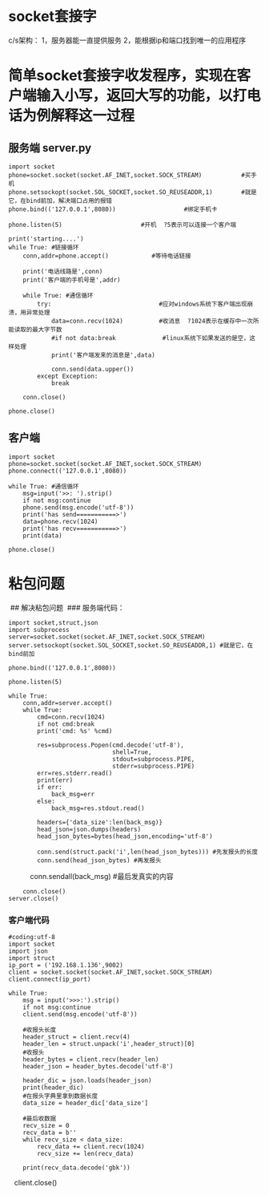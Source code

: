 
# socket套接字
  c/s架构：
  1，服务器能一直提供服务
  2，能根据ip和端口找到唯一的应用程序
  
# 简单socket套接字收发程序，实现在客户端输入小写，返回大写的功能，以打电话为例解释这一过程
 ## 服务端  server.py
    import socket
    phone=socket.socket(socket.AF_INET,socket.SOCK_STREAM)           #买手机
    phone.setsockopt(socket.SOL_SOCKET,socket.SO_REUSEADDR,1)        #就是它，在bind前加，解决端口占用的报错
    phone.bind(('127.0.0.1',8080))                   #绑定手机卡

    phone.listen(5)                      #开机  ?5表示可以连接一个客户端

    print('starting....')
    while True: #链接循环
        conn,addr=phone.accept()            #等待电话链接

        print('电话线路是',conn)
        print('客户端的手机号是',addr)

        while True: #通信循环
            try:                              #应对windows系统下客户端出现崩溃，用异常处理
                data=conn.recv(1024)          #收消息  ?1024表示在缓存中一次所能读取的最大字节数
                #if not data:break             #linux系统下如果发送的是空，这样处理
                print('客户端发来的消息是',data)

                conn.send(data.upper())
            except Exception:
                break

        conn.close()

    phone.close()

## 客户端
    import socket
    phone=socket.socket(socket.AF_INET,socket.SOCK_STREAM)
    phone.connect(('127.0.0.1',8080))

    while True: #通信循环
        msg=input('>>: ').strip()
        if not msg:continue
        phone.send(msg.encode('utf-8'))
        print('has send===========>')
        data=phone.recv(1024)
        print('has recv===========>')
        print(data)

    phone.close()
# 粘包问题
  ## 解决粘包问题
  ### 服务端代码：
  
    import socket,struct,json
    import subprocess
    server=socket.socket(socket.AF_INET,socket.SOCK_STREAM)
    server.setsockopt(socket.SOL_SOCKET,socket.SO_REUSEADDR,1) #就是它，在bind前加

    phone.bind(('127.0.0.1',8080))

    phone.listen(5)

    while True:
        conn,addr=server.accept()
        while True:
            cmd=conn.recv(1024)
            if not cmd:break
            print('cmd: %s' %cmd)

            res=subprocess.Popen(cmd.decode('utf-8'),
                                 shell=True,
                                 stdout=subprocess.PIPE,
                                 stderr=subprocess.PIPE)
            err=res.stderr.read()
            print(err)
            if err:
                back_msg=err
            else:
                back_msg=res.stdout.read()

            headers={'data_size':len(back_msg)}
            head_json=json.dumps(headers)
            head_json_bytes=bytes(head_json,encoding='utf-8')

            conn.send(struct.pack('i',len(head_json_bytes))) #先发报头的长度
            conn.send(head_json_bytes) #再发报头
            conn.sendall(back_msg) #最后发真实的内容

        conn.close()
    server.close()
    
   ### 客户端代码
    #coding:utf-8
    import socket
    import json
    import struct
    ip_port = ('192.168.1.136',9002)
    client = socket.socket(socket.AF_INET,socket.SOCK_STREAM)
    client.connect(ip_port)

    while True:
        msg = input('>>>:').strip()
        if not msg:continue
        client.send(msg.encode('utf-8'))

        #收报头长度
        header_struct = client.recv(4)
        header_len = struct.unpack('i',header_struct)[0]
        #收报头
        header_bytes = client.recv(header_len)
        header_json = header_bytes.decode('utf-8')

        header_dic = json.loads(header_json)
        print(header_dic)
        #在报头字典里拿到数据长度
        data_size = header_dic['data_size']

        #最后收数据
        recv_size = 0
        recv_data = b''
        while recv_size < data_size:
            recv_data += client.recv(1024)
            recv_size += len(recv_data)

        print(recv_data.decode('gbk'))

    client.close()
